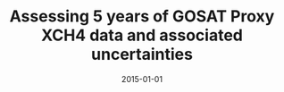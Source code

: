---
title: "Assessing 5 years of GOSAT Proxy XCH4 data and associated uncertainties"
collection: publications
permalink: /publication/2015-01-01-Parker20154785
date: 2015-01-01
venue: 'Atmospheric Measurement Techniques'
paperurl: 'https://doi.org/10.5194/amt-8-4785-2015'
citation: 'Parker et al., <b>Assessing 5 years of GOSAT Proxy XCH4 data and associated uncertainties</b>, Atmospheric Measurement Techniques, 2015-01-01, 10.5194/amt-8-4785-2015'
---